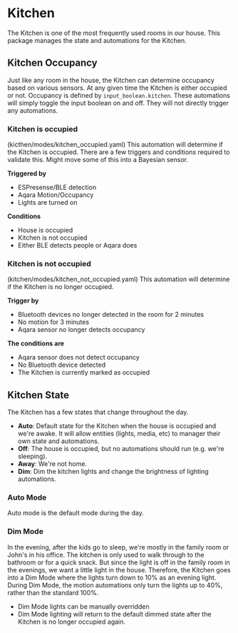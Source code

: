 # Kitchen

The Kitchen is one of the most frequently used rooms in our house. This package manages the state and automations for the Kitchen.

## Kitchen Occupancy
Just like any room in the house, the Kitchen can determine occupancy based on various sensors. At any given time the Kitchen is either occupied or not. Occupancy is defined by `input_boolean.kitchen`. These automations will simply toggle the input boolean on and off. They will not directly trigger any automations.

### Kitchen is occupied
(kicthen/modes/kitchen_occupied.yaml) This automation will determine if the Kitchen is occupied. There are a few triggers and conditions required to validate this. Might move some of this into a Bayesian sensor.

**Triggered by**
- ESPresense/BLE detection
- Aqara Motion/Occupancy
- Lights are turned on

**Conditions**
- House is occupied
- Kitchen is not occupied
- Either BLE detects people or Aqara does

### Kitchen is not occupied
(kitchen/modes/kitchen_not_occupied.yaml) This automation will determine if the Kitchen is no longer occupied.

**Trigger by**
- Bluetooth devices no longer detected in the room for 2 minutes
- No motion for 3 minutes
- Aqara sensor no longer detects occupancy

**The conditions are**
- Aqara sensor does not detect occupancy
- No Bluetooth device detected
- The Kitchen is currently marked as occupied


## Kitchen State
The Kitchen has a few states that change throughout the day. 

- **Auto**: Default state for the Kitchen when the house is occupied and we're awake. It will allow entities (lights, media, etc) to manager their own state and automations.
- **Off**: The house is occupied, but no automations should run (e.g. we're sleeping).
- **Away**: We're not home.
- **Dim**: Dim the kitchen lights and change the brightness of lighting automations.

### Auto Mode
Auto mode is the default mode during the day. 

### Dim Mode
In the evening, after the kids go to sleep, we're mostly in the family room or John's in his office. The kitchen is only used to walk through to the bathroom or for a quick snack. But since the light is off in the family room in the evenings, we want a little light in the house. Therefore, the Kitchen goes into a Dim Mode where the lights turn down to 10% as an evening light. During Dim Mode, the motion automations only turn the lights up to 40%, rather than the standard 100%. 

- Dim Mode lights can be manually overridden
- Dim Mode lighting will return to the default dimmed state after the Kitchen is no longer occupied again.